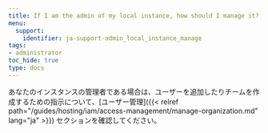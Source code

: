 ```yaml
---
title: If I am the admin of my local instance, how should I manage it?
menu:
  support:
    identifier: ja-support-admin_local_instance_manage
tags:
- administrator
toc_hide: true
type: docs
---
```


あなたのインスタンスの管理者である場合は、ユーザーを追加したりチームを作成するための指示について、[ユーザー管理]({{< relref path="/guides/hosting/iam/access-management/manage-organization.md" lang="ja" >}}) セクションを確認してください。